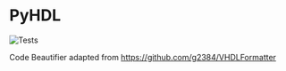 # PyHDL
![Tests](https://github.com/mCodingLLC/SlapThatLikeButton-TestingStarterProject/actions/workflows/tests.yml/badge.svg)

Code Beautifier adapted from https://github.com/g2384/VHDLFormatter
